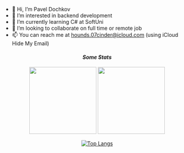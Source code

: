 - 👋 Hi, I’m Pavel Dochkov
- 👀 I’m interested in backend development
- 🌱 I’m currently learning C# at SoftUni
- 🧐 I’m looking to collaborate on full time or remote job
- 📫 You can reach me at hounds.07cinder@icloud.com (using iCloud Hide My Email)

<h4 align="center"><i>Some Stats</i></h4>

<div align="center">
  <img height="180em"  src="https://github-readme-streak-stats.herokuapp.com/?user=dochkoff&theme=gotham&hide_border=true"/>
  <img height="180em" src="https://github-readme-stats.vercel.app/api?username=dochkoff&show_icons=true&&count_private=true&cache_seconds=86400&theme=gotham"/>
</div>


<div align="center">

[![Top Langs](https://github-readme-stats.vercel.app/api/top-langs/?username=dochkoff&layout=compact)](https://github.com/dochkoff/github-readme-stats)

</div>

